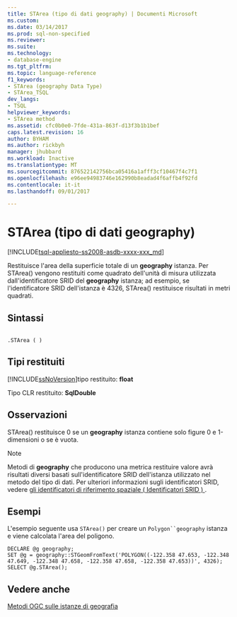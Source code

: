 ```yaml
---
title: STArea (tipo di dati geography) | Documenti Microsoft
ms.custom: 
ms.date: 03/14/2017
ms.prod: sql-non-specified
ms.reviewer: 
ms.suite: 
ms.technology:
- database-engine
ms.tgt_pltfrm: 
ms.topic: language-reference
f1_keywords:
- STArea (geography Data Type)
- STArea_TSQL
dev_langs:
- TSQL
helpviewer_keywords:
- STArea method
ms.assetid: cfc0b0e0-7fde-431a-863f-d13f3b1b1bef
caps.latest.revision: 16
author: BYHAM
ms.author: rickbyh
manager: jhubbard
ms.workload: Inactive
ms.translationtype: MT
ms.sourcegitcommit: 876522142756bca05416a1afff3cf10467f4c7f1
ms.openlocfilehash: e96ee94983746e162990b8eadad4f6affb4f92fd
ms.contentlocale: it-it
ms.lasthandoff: 09/01/2017

---
```

# <a name="starea-geography-data-type"></a>STArea (tipo di dati geography)
[!INCLUDE[tsql-appliesto-ss2008-asdb-xxxx-xxx_md](../../includes/tsql-appliesto-ss2008-asdb-xxxx-xxx-md.md)]

  Restituisce l'area della superficie totale di un **geography** istanza. Per STArea() vengono restituiti come quadrato dell'unità di misura utilizzata dall'identificatore SRID del **geography** istanza; ad esempio, se l'identificatore SRID dell'istanza è 4326, STArea() restituisce risultati in metri quadrati.  
  
## <a name="syntax"></a>Sintassi  
  
```  
  
.STArea ( )  
```  
  
## <a name="return-types"></a>Tipi restituiti  
 [!INCLUDE[ssNoVersion](../../includes/ssnoversion-md.md)]tipo restituito: **float**  
  
 Tipo CLR restituito: **SqlDouble**  
  
## <a name="remarks"></a>Osservazioni  
 STArea() restituisce 0 se un **geography** istanza contiene solo figure 0 e 1-dimensioni o se è vuota.  
  
> [!NOTE]  
>  Metodi di **geography** che producono una metrica restituire valore avrà risultati diversi basati sull'identificatore SRID dell'istanza utilizzato nel metodo del tipo di dati. Per ulteriori informazioni sugli identificatori SRID, vedere [gli identificatori di riferimento spaziale &#40; Identificatori SRID &#41; ](../../relational-databases/spatial/spatial-reference-identifiers-srids.md).  
  
## <a name="examples"></a>Esempi  
 L'esempio seguente usa `STArea()` per creare un `Polygon``geography` istanza e viene calcolata l'area del poligono.  
  
```  
DECLARE @g geography;  
SET @g = geography::STGeomFromText('POLYGON((-122.358 47.653, -122.348 47.649, -122.348 47.658, -122.358 47.658, -122.358 47.653))', 4326);  
SELECT @g.STArea();  
```  
  
## <a name="see-also"></a>Vedere anche  
 [Metodi OGC sulle istanze di geografia](../../t-sql/spatial-geography/ogc-methods-on-geography-instances.md)  
  
  

